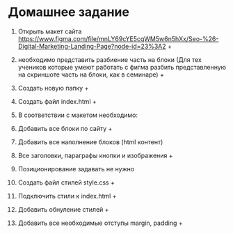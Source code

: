 # Домашнее задание

1. Открыть макет сайта <https://www.figma.com/file/mnLY69cYE5cqWM5w6n5hXx/Seo-%26-Digital-Marketing-Landing-Page?node-id=23%3A2> +
2. необходимо представить разбиение часть на блоки (Для тех учеников которые умеют работать с фигма разбить представленную на скриншоте часть на блоки, как в семинаре) +
3. Создать новую папку +
4. Создать файл index.html +
5. В соответствии с макетом необходимо:

6. Добавить все блоки по сайту + 
7. Добавить все наполнение блоков  (html контент)
8. Все заголовки, параграфы кнопки и изображения +
9. Позиционирование задавать не нужно 
10. Создать файл стилей style.css +
11. Подключить стили к index.html +
12. Добавить обнуление стилей + 
13. Добавить все необходимые отступы margin, padding +
